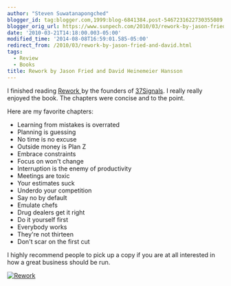 ```yaml
---
author: "Steven Suwatanapongched"
blogger_id: tag:blogger.com,1999:blog-6841384.post-5467231622730355089
blogger_orig_url: https://www.sunpech.com/2010/03/rework-by-jason-fried-and-david.html
date: '2010-03-21T14:18:00.003-05:00'
modified_time: '2014-08-08T16:59:01.585-05:00'
redirect_from: /2010/03/rework-by-jason-fried-and-david.html
tags:
  - Review
  - Books
title: Rework by Jason Fried and David Heinemeier Hansson
---
```



I finished reading <a href="https://www.amazon.com/Rework-Jason-Fried/dp/0307463745?ie=UTF8&amp;tag=sunpech-20&amp;link_code=btl&amp;camp=213689&amp;creative=392969" target="_blank" rel="noopener noreferrer">Rework </a><img    border="0" height="1" src="https://www.assoc-amazon.com/e/ir?t=sunpech-20&amp;l=btl&amp;camp=213689&amp;creative=392969&amp;o=1&amp;a=0307463745" style="border: none !important; margin: 0px !important; padding: 0px !important;" width="1" />by the founders of <a href="https://www.37signals.com/">37Signals</a>. I really really enjoyed the book. The chapters were concise and to the point.

Here are my favorite chapters:

<ul>
  <li>Learning from mistakes is overrated</li>
  <li>Planning is guessing</li>
  <li>No time is no excuse</li>
  <li>Outside money is Plan Z</li>
  <li>Embrace constraints</li>
  <li>Focus on won't change</li>
  <li>Interruption is the enemy of productivity</li>
  <li>Meetings are toxic</li>
  <li>Your estimates suck</li>
  <li>Underdo your competition</li>
  <li>Say no by default</li>
  <li>Emulate chefs</li>
  <li>Drug dealers get it right</li>
  <li>Do it yourself first</li>
  <li>Everybody works</li>
  <li>They're not thirteen</li>
  <li>Don't scar on the first cut</li>
</ul>

I highly recommend people to pick up a copy if you are at all interested in how a great business should be run.

<a href="https://www.amazon.com/Rework-Jason-Fried/dp/0307463745?ie=UTF8&amp;tag=sunpech-20&amp;link_code=bil&amp;camp=213689&amp;creative=392969"  target="_blank" rel="noopener noreferrer"><img   alt="Rework" src="https://ws-na.amazon-adsystem.com/widgets/q?MarketPlace=US&amp;ServiceVersion=20070822&amp;ID=AsinImage&amp;WS=1&amp;Format=_SL160_&amp;ASIN=0307463745&amp;tag=sunpech-20" /></a><img    border="0" height="1" src="https://www.assoc-amazon.com/e/ir?t=sunpech-20&amp;l=bil&amp;camp=213689&amp;creative=392969&amp;o=1&amp;a=0307463745" style="border: none !important; margin: 0px !important; padding: 0px !important;" width="1" />